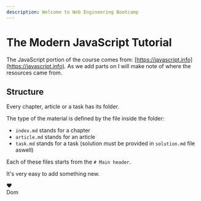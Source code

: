 ```yaml
---
description: Welcome to Web Engineering Bootcamp
---
```


# The Modern JavaScript Tutorial

The JavaScript portion of the course comes from: [https://javascript.info](https://javascript.info). As we add parts on I will make note of where the resources came from.

## Structure

Every chapter, article or a task has its folder.

The type of the material is defined by the file inside the folder:

* `index.md` stands for a chapter
* `article.md` stands for an article
* `task.md` stands for a task \(solution must be provided in `solution.md` file aswell\)

Each of these files starts from the `# Main header`.

It's very easy to add something new.

♥  
Dom

